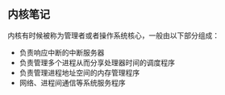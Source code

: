 ## 内核笔记
内核有时候被称为管理者或者操作系统核心，一般由以下部分组成：
- 负责响应中断的中断服务器
- 负责管理多个进程从而分享处理器时间的调度程序
- 负责管理进程地址空间的内存管理程序
- 网络、进程间通信等系统服务程序